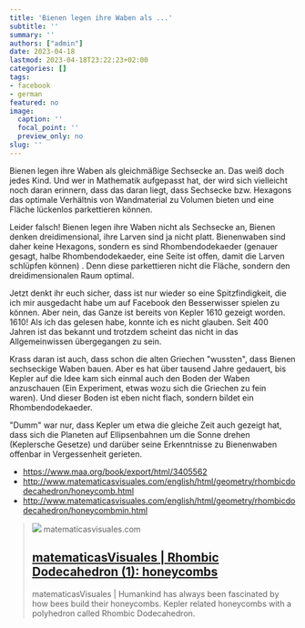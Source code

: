 ```yaml
---
title: 'Bienen legen ihre Waben als ...'
subtitle: ''
summary: ''
authors: ["admin"]
date: 2023-04-18
lastmod: 2023-04-18T23:22:23+02:00
categories: []
tags:
- facebook
- german
featured: no
image:
  caption: ''
  focal_point: ''
  preview_only: no
slug: ''
---
```

Bienen legen ihre Waben als gleichmäßige Sechsecke an. Das weiß doch jedes Kind. Und wer in Mathematik aufgepasst hat, der wird sich vielleicht noch daran erinnern, dass das daran liegt, dass Sechsecke bzw. Hexagons das optimale Verhältnis von Wandmaterial zu Volumen bieten und eine Fläche lückenlos parkettieren können.

Leider falsch! Bienen legen ihre Waben nicht als Sechsecke an, Bienen denken dreidimensional, ihre Larven sind ja nicht platt. Bienenwaben sind daher keine Hexagons, sondern es sind Rhombendodekaeder (genauer gesagt, halbe Rhombendodekaeder, eine Seite ist offen, damit die Larven schlüpfen können) . Denn diese parkettieren nicht die Fläche, sondern den dreidimensionalen Raum optimal. 

Jetzt denkt ihr euch sicher, dass ist nur wieder so eine Spitzfindigkeit, die ich mir ausgedacht habe um auf Facebook den Besserwisser spielen zu können. Aber nein, das Ganze ist bereits von Kepler 1610 gezeigt worden. 1610! Als ich das gelesen habe, konnte ich es nicht glauben. Seit 400 Jahren ist das bekannt und trotzdem scheint das nicht in das Allgemeinwissen übergegangen zu sein. 

Krass daran ist auch, dass schon die alten Griechen "wussten", dass Bienen sechseckige Waben bauen. Aber es hat über tausend Jahre gedauert, bis Kepler auf die Idee kam sich einmal auch den Boden der Waben anzuschauen (Ein Experiment, etwas wozu sich die Griechen zu fein waren). Und dieser Boden ist eben nicht flach, sondern bildet ein Rhombendodekaeder. 

"Dumm" war nur, dass Kepler um etwa die gleiche Zeit auch gezeigt hat, dass sich die Planeten auf Ellipsenbahnen um die Sonne drehen (Keplersche Gesetze) und darüber seine  Erkenntnisse zu Bienenwaben offenbar in Vergessenheit gerieten.      

- https://www.maa.org/book/export/html/3405562
- http://www.matematicasvisuales.com/english/html/geometry/rhombicdodecahedron/honeycomb.html
- http://www.matematicasvisuales.com/english/html/geometry/rhombicdodecahedron/honeycombmin.html
> [![](http://www.matematicasvisuales.com/images/appimg/geometry/honeycomb.jpg)](http://www.matematicasvisuales.com/english/html/geometry/rhombicdodecahedron/honeycomb.html)
> matematicasvisuales.com
> ## [matematicasVisuales | Rhombic Dodecahedron (1): honeycombs](http://www.matematicasvisuales.com/english/html/geometry/rhombicdodecahedron/honeycomb.html)
>
>matematicasVisuales | Humankind has always been fascinated by how bees build their honeycombs. Kepler related honeycombs with a polyhedron called Rhombic Dodecahedron.


